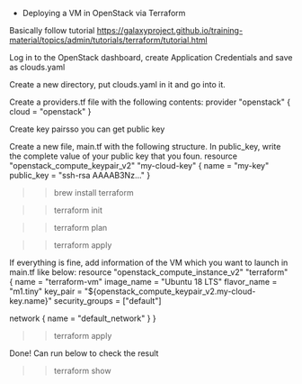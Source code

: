 * Deploying a VM in OpenStack via Terraform

Basically follow tutorial https://galaxyproject.github.io/training-material/topics/admin/tutorials/terraform/tutorial.html

Log in to the OpenStack dashboard, create Application Credentials and save as clouds.yaml
 
Create a new directory, put clouds.yaml in it and go into it.

Create a providers.tf file with the following contents:
provider "openstack" {
  cloud = "openstack"
}

Create key pairsso you can get public key

Create a new file, main.tf with the following structure. In public_key, write the complete value of your public key that you foun.
resource "openstack_compute_keypair_v2" "my-cloud-key" {
  name       = "my-key"
  public_key = "ssh-rsa AAAAB3Nz..."
}

>> brew install terraform

>> terraform init

>> terraform plan

>> terraform apply

If everything is fine, add information of the VM which you want to launch in main.tf like below:
resource "openstack_compute_instance_v2" "terraform" {
  name            = "terraform-vm"
  image_name      = "Ubuntu 18 LTS"
  flavor_name     = "m1.tiny"
  key_pair        = "${openstack_compute_keypair_v2.my-cloud-key.name}"
  security_groups = ["default"]

  network {
    name = "default_network"
  }
}

>> terraform apply

Done! Can run below to check the result

>> terraform show

